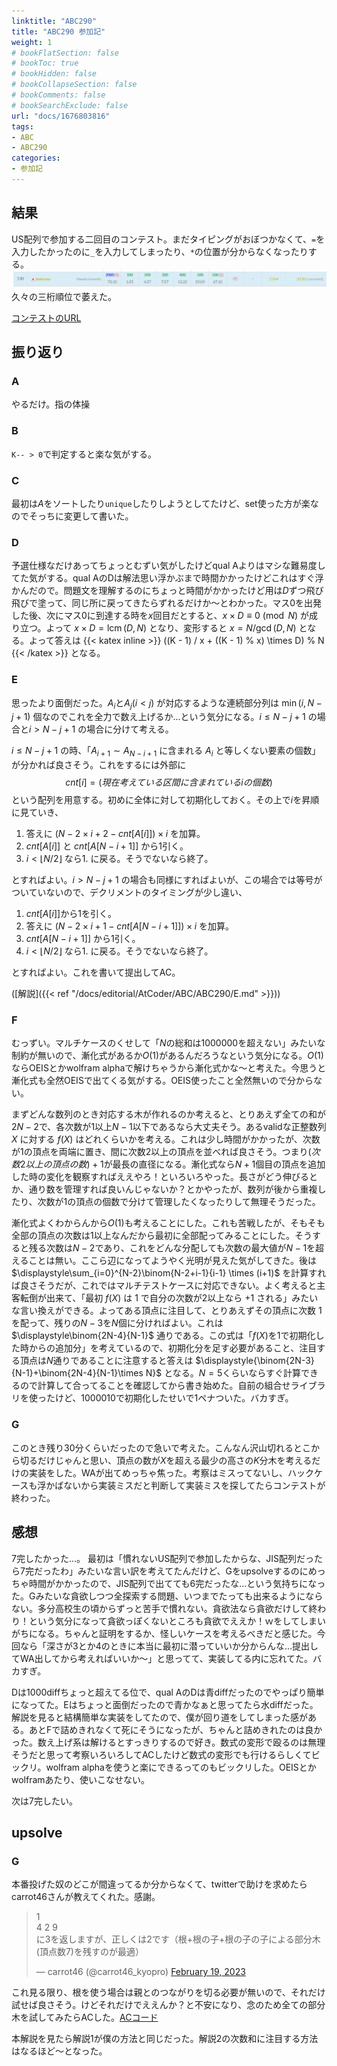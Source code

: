 ```yaml
---
linktitle: "ABC290"
title: "ABC290 参加記"
weight: 1
# bookFlatSection: false
# bookToc: true
# bookHidden: false
# bookCollapseSection: false
# bookComments: false
# bookSearchExclude: false
url: "docs/1676803816"
tags:
- ABC
- ABC290
categories:
- 参加記
---
```


## 結果

US配列で参加する二回目のコンテスト。まだタイピングがおぼつかなくて、`=`を入力したかったのに`_`を入力してしまったり、`*`の位置が分からなくなったりする。
![結果](result.png)
久々の三桁順位で萎えた。

[コンテストのURL](https://atcoder.jp/contests/abc290)

## 振り返り

### A
やるだけ。指の体操

### B
`K-- > 0`で判定すると楽な気がする。

### C
最初は$A$をソートしたり`unique`したりしようとしてたけど、set使った方が楽なのでそっちに変更して書いた。

### D
予選仕様なだけあってちょっとむずい気がしたけどqual Aよりはマシな難易度してた気がする。qual AのDは解法思い浮かぶまで時間かかったけどこれはすぐ浮かんだので。問題文を理解するのにちょっと時間がかかったけど用は$D$ずつ飛び飛びで塗って、同じ所に戻ってきたらずれるだけか～とわかった。マス$0$を出発した後、次にマス$0$に到達する時を$x$回目だとすると、$x \times D \equiv 0 \pmod N$ が成り立つ。よって $x \times D = \operatorname{lcm}(D, N)$ となり、変形すると $x = N / \gcd(D, N)$ となる。よって答えは 
{{< katex inline >}}
((K - 1) / x + ((K - 1) \% x) \times D) \% N
{{< /katex >}}
となる。
### E
思ったより面倒だった。$A_i$と$A_j(i<j)$ が対応するような連続部分列は $\min(i, N - j + 1)$ 個なのでこれを全力で数え上げるか...という気分になる。$i \leq N - j + 1$ の場合と$i > N - j + 1$ の場合に分けて考える。

$i \leq N - j + 1$ の時、「$A_{i+1}\sim A_{N-i+1}$ に含まれる $A_{i}$ と等しくない要素の個数」が分かれば良さそう。これをするには外部に 
$$ cnt[i]=(現在考えている区間に含まれているiの個数)$$ 
という配列を用意する。初めに全体に対して初期化しておく。その上で$i$を昇順に見ていき、
1. 答えに $(N - 2 \times i + 2 - cnt[A[i]]) \times i$ を加算。
2. $cnt[A[i]]$ と $cnt[A[N - i + 1]]$ から$1$引く。
3. $i < \lfloor N / 2 \rfloor$ なら1. に戻る。そうでないなら終了。

とすればよい。$i > N - j + 1$ の場合も同様にすればよいが、この場合では等号がついていないので、デクリメントのタイミングが少し違い、
1. $cnt[A[i]]$から$1$を引く。
2. 答えに $(N - 2 \times i + 1 - cnt[A[N - i + 1]]) \times i$ を加算。
3. $cnt[A[N - i + 1]]$ から$1$引く。
4. $i < \lfloor N / 2 \rfloor$ なら1. に戻る。そうでないなら終了。

とすればよい。これを書いて提出してAC。

([解説]({{< ref "/docs/editorial/AtCoder/ABC/ABC290/E.md" >}}))
### F
むっずい。マルチケースのくせして「$N$の総和は$1000000$を超えない」みたいな制約が無いので、漸化式があるか$O(1)$があるんだろうなという気分になる。$O(1)$ならOEISとかwolfram alphaで解けちゃうから漸化式かな～と考えた。今思うと漸化式も全然OEISで出てくる気がする。OEIS使ったこと全然無いので分からない。

まずどんな数列のとき対応する木が作れるのか考えると、とりあえず全ての和が$2N-2$で、各次数が$1$以上$N-1$以下であるなら大丈夫そう。あるvalidな正整数列 $X$ に対する $f(X)$ はどれくらいかを考える。これは少し時間がかかったが、次数が$1$の頂点を両端に置き、間に次数$2$以上の頂点を並べれば良さそう。つまり$(次数2以上の頂点の数)+1$が最長の直径になる。漸化式なら$N+1$個目の頂点を追加した時の変化を観察すればええやろ！といろいろやった。長さがどう伸びるとか、通り数を管理すれば良いんじゃないか？とかやったが、数列が後から重複したり、次数が$1$の頂点の個数で分けて管理したくなったりして無理そうだった。

漸化式よくわからんから$O(1)$も考えることにした。これも苦戦したが、そもそも全部の頂点の次数は$1$以上なんだから最初に全部配ってみることにした。そうすると残る次数は$N-2$であり、これをどんな分配しても次数の最大値が$N-1$を超えることは無い。ここら辺になってようやく光明が見えた気がしてきた。後は $\displaystyle\sum_{i=0}^{N-2}\binom{N-2+i-1}{i-1} \times (i+1)$ を計算すれば良さそうだが、これではマルチテストケースに対応できない。よく考えると主客転倒が出来て、「最初 $f(X)$ は $1$ で自分の次数が2以上なら $+1$ される」みたいな言い換えができる。よってある頂点に注目して、とりあえずその頂点に次数 $1$ を配って、残りの$N-3$を$N$個に分ければよい。これは $\displaystyle\binom{2N-4}{N-1}$ 通りである。この式は「$f(X)$を$1$で初期化した時からの追加分」を考えているので、初期化分を足す必要があること、注目する頂点は$N$通りであることに注意すると答えは $\displaystyle{\binom{2N-3}{N-1}+\binom{2N-4}{N-1}\times N}$ となる。$N=5$くらいならすぐ計算できるので計算して合ってることを確認してから書き始めた。自前の組合せライブラリを使ったけど、$1000010$で初期化したせいで1ペナついた。バカすぎ。


### G
このとき残り30分くらいだったので急いで考えた。こんなん沢山切れるとこから切るだけじゃんと思い、頂点の数が$X$を超える最少の高さの$K$分木を考えるだけの実装をした。WAが出てめっちゃ焦った。考察はミスってないし、ハックケースも浮かばないから実装ミスだと判断して実装ミスを探してたらコンテストが終わった。

## 感想
7完したかった...。
最初は「慣れないUS配列で参加したからな、JIS配列だったら7完だったわ」みたいな言い訳を考えてたんだけど、Gをupsolveするのにめっちゃ時間がかかったので、JIS配列で出てても6完だったな…という気持ちになった。Gみたいな貪欲しつつ全探索する問題、いつまでたっても出来るようにならない。多分高校生の頃からずっと苦手で慣れない。貪欲法なら貪欲だけして終わり！という気分になって貪欲っぽくないところも貪欲でええか！ｗをしてしまいがちになる。ちゃんと証明をするか、怪しいケースを考えるべきだと感じた。今回なら「深さが3とか4のときに本当に最初に潜っていいか分からんな...提出してWA出してから考えればいいか～」と思ってて、実装してる内に忘れてた。バカすぎ。

Dは1000diffちょっと超えてる位で、qual AのDは青diffだったのでやっぱり簡単になってた。Eはちょっと面倒だったので青かなぁと思ってたら水diffだった。解説を見ると結構簡単な実装をしてたので、僕が回り道をしてしまった感がある。あとFで詰めきれなくて死にそうになったが、ちゃんと詰めきれたのは良かった。数え上げ系は解けるとすっきりするので好き。数式の変形で殴るのは無理そうだと思って考察いろいろしてACしたけど数式の変形でも行けるらしくてビックリ。wolfram alphaを使うと楽にできるってのもビックリした。OEISとかwolframあたり、使いこなせない。

次は7完したい。

## upsolve

### G

本番投げた奴のどこが間違ってるか分からなくて、twitterで助けを求めたらcarrot46さんが教えてくれた。感謝。

<blockquote class="twitter-tweet"><p lang="ja" dir="ltr">1<br>4 2 9<br>に3を返しますが、正しくは2です（根+根の子+根の子の子による部分木(頂点数7)を残すのが最適）</p>&mdash; carrot46 (@carrot46_kyopro) <a href="https://twitter.com/carrot46_kyopro/status/1627304100512813058?ref_src=twsrc%5Etfw">February 19, 2023</a></blockquote> <script async src="https://platform.twitter.com/widgets.js" charset="utf-8"></script>

これ見る限り、根を使う場合は親とのつながりを切る必要が無いので、それだけ試せば良さそう。けどそれだけでええんか？と不安になり、念のため全ての部分木を試してみたらACした。[ACコード](https://atcoder.jp/contests/abc290/submissions/39049293)

本解説を見たら解説1が僕の方法と同じだった。解説2の次数和に注目する方法はなるほど～となった。